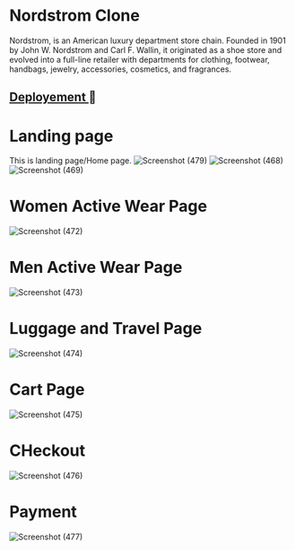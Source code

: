# Nordstrom Clone
Nordstrom, is an American luxury department store chain. Founded in 1901 by John W. Nordstrom and Carl F. Wallin, it originated as a shoe store and evolved into a full-line retailer with departments for clothing, footwear, handbags, jewelry, accessories, cosmetics, and fragrances.

## [Deployement ](https://relaxed-blackwell-8ba8bf.netlify.app/)🔗

# Landing page

This is landing page/Home page.
![Screenshot (479)](https://user-images.githubusercontent.com/93571941/153702600-cc1fe6bf-c942-4081-85d4-a0c5e010b209.png)
![Screenshot (468)](https://user-images.githubusercontent.com/93571941/153702645-af160ddf-e4fb-479d-a80a-8c6d16137099.png)
![Screenshot (469)](https://user-images.githubusercontent.com/93571941/153702691-fb63f84a-04d4-42f7-af59-b46cdbe6e066.png)

# Women Active Wear Page

![Screenshot (472)](https://user-images.githubusercontent.com/93571941/153703030-4ffa92a5-ad5d-41d2-92b7-a1157e5c66f4.png)
# Men Active Wear Page
![Screenshot (473)](https://user-images.githubusercontent.com/93571941/153703136-58668a16-15c5-4a9e-8685-d1c89e672f24.png)
# Luggage and Travel Page
![Screenshot (474)](https://user-images.githubusercontent.com/93571941/153703158-ea87b057-61e3-4cf8-8508-f46d0b1a3530.png)
# Cart Page
![Screenshot (475)](https://user-images.githubusercontent.com/93571941/153703175-a3fc2faf-32cb-42a9-967c-fb5e4f03eed0.png)
# CHeckout
![Screenshot (476)](https://user-images.githubusercontent.com/93571941/153703223-95c30641-c540-404d-bc11-ed3828fd7e2a.png)
# Payment
![Screenshot (477)](https://user-images.githubusercontent.com/93571941/153703244-6e7d3849-6a7e-4a9c-a421-d6199ebe3fd2.png)
